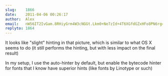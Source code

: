 ```yaml
---
slug:    1866
date:    2011-04-06 00:26:17
author:  Alex
email:   nW56IT2IvGam.8RHiyGrm4W3cNGGt.Lkm0+Ne7zId+4T6XGfdGZxHFo8PN6rg=
replyto: 1864
---
```


It looks like "slight" hinting in that picture, which is similar to
what OS X seems to do (it still performs the hinting, but with less
impact on the final result)

In my setup, I use the auto-hinter by default, but enable the bytecode
hinter for fonts that I know have superior hints (like fonts by
Linotype or such)
